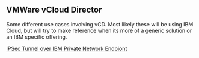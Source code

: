 ## VMWare vCloud Director

Some different use cases involving vCD. Most likely these will be using IBM Cloud, but will try to make reference when its more of a generic solution or an IBM specific offering.

[IPSec Tunnel over IBM Private Network Endpiont](ipsec-pne/index.md)